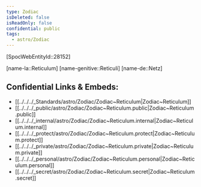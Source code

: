 ```yaml
---
type: Zodiac
isDeleted: false
isReadOnly: false
confidential: public
tags:
  - astro/Zodiac
---
```


[SpocWebEntityId::28152]



[name-la::Reticulum]
[name-genitive::Reticuli]
[name-de::Netz]


## Confidential Links & Embeds: 
- [[../../../_Standards/astro/Zodiac/Zodiac~Reticulum|Zodiac~Reticulum]] 
- [[../../../_public/astro/Zodiac/Zodiac~Reticulum.public|Zodiac~Reticulum.public]] 
- [[../../../_internal/astro/Zodiac/Zodiac~Reticulum.internal|Zodiac~Reticulum.internal]] 
- [[../../../_protect/astro/Zodiac/Zodiac~Reticulum.protect|Zodiac~Reticulum.protect]] 
- [[../../../_private/astro/Zodiac/Zodiac~Reticulum.private|Zodiac~Reticulum.private]] 
- [[../../../_personal/astro/Zodiac/Zodiac~Reticulum.personal|Zodiac~Reticulum.personal]] 
- [[../../../_secret/astro/Zodiac/Zodiac~Reticulum.secret|Zodiac~Reticulum.secret]] 
